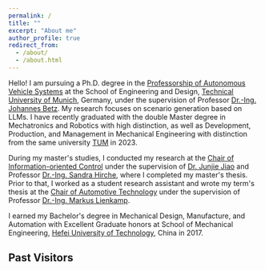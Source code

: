 ```yaml
---
permalink: /
title: ""
excerpt: "About me"
author_profile: true
redirect_from: 
  - /about/
  - /about.html
---
```

Hello!  I am pursuing a Ph.D. degree in the  [Professorship of Autonomous Vehicle Systems](https://www.mos.ed.tum.de/en/avs/home/) at the School of Engineering and Design, [Technical University of Munich](https://www.tum.de/en/), Germany, under the supervision of Professor [Dr.-Ing. Johannes Betz](https://www.professoren.tum.de/en/betz-johannes). My research focuses on scenario generation based on LLMs. I have recently graduated with the double Master degree in Mechatronics and Robotics with high distinction, as well as Development, Production, and Management in Mechanical Engineering with distinction from the same university [TUM](https://www.tum.de/en/) in 2023.

During my master's studies, I conducted my research at the [Chair of Information-oriented Control](https://www.ce.cit.tum.de/en/itr/home/) under the supervision of [Dr. Junjie Jiao](https://junjiejiao.github.io/) and Professor [Dr.-Ing. Sandra Hirche](https://www.professoren.tum.de/en/hirche-sandra), where I completed my master's thesis. Prior to that, I worked as a student research assistant and wrote my term's thesis at the [Chair of Automotive Technology](https://www.mos.ed.tum.de/en/ftm/home/) under the supervision of Professor [Dr.-Ing. Markus Lienkamp](https://www.professoren.tum.de/en/lienkamp-markus).

I earned my Bachelor's degree in Mechanical Design, Manufacture, and Automation with Excellent Graduate honors at School of Mechanical Engineering, [Hefei University of Technology](https://jxxysme.hfut.edu.cn/), China in 2017.

## Past Visitors
<div style="width: 300px; height: 200px; overflow: hidden;">
  <script type="text/javascript" id="clustrmaps" src="//clustrmaps.com/map_v2.js?d=TrLTQSJmBVlPm0A9ruy0laZVCy65wNNQiZPBYfpUFHU&cl=ffffff&w=a"></script>
</div>
